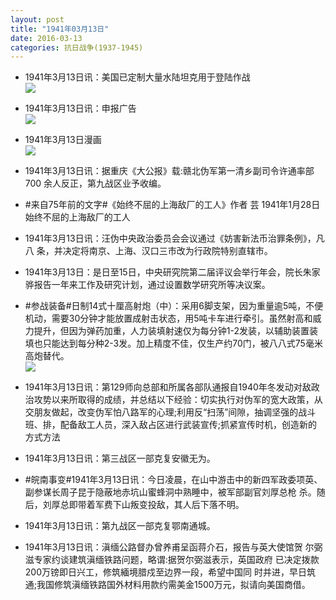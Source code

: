 ```yaml
---
layout: post
title: "1941年03月13日"
date: 2016-03-13
categories: 抗日战争(1937-1945)
---
```


<meta name="referrer" content="no-referrer" />

- 1941年3月13日讯：美国已定制大量水陆坦克用于登陆作战 <br/><img src="https://ww4.sinaimg.cn/large/aca367d8jw1f1vl5fre0oj20hx07cmz1.jpg" />

- 1941年3月13日讯：申报广告 <br/><img src="https://ww4.sinaimg.cn/large/aca367d8jw1f1vjf64975j20km0hddjl.jpg" />

- 1941年3月13日漫画 <br/><img src="https://ww2.sinaimg.cn/large/aca367d8jw1f1vhmneb4wj20s40e576t.jpg" />

- 1941年3月13日讯：据重庆《大公报》载:赣北伪军第一清乡副司令许通率部700 余人反正，第九战区业予收编。 

- #来自75年前的文字#《始终不屈的上海敌厂的工人》作者 芸 1941年1月28日 始终不屈的上海敌厂的工人 

- 1941年3月13日讯：汪伪中央政治委员会会议通过《妨害新法币治罪条例》，凡八 条，并决定将南京、上海、汉口三市改为行政院特别直辖市。 

- 1941年3月13日：是日至15日，中央研究院第二届评议会举行年会，院长朱家 骅报告一年来工作及研究计划，通过设置数学研究所等决议案。 

- #参战装备#日制14式十厘高射炮（中）：采用6脚支架，因为重量逾5吨，不便机动，需要30分钟才能放置成射击状态，用5吨卡车进行牵引。虽然射高和威力提升，但因为弹药加重，人力装填射速仅为每分钟1-2发装，以辅助装置装填也只能达到每分种2-3发。加上精度不佳，仅生产约70门，被八八式75毫米高炮替代。 <br/><img src="https://ww3.sinaimg.cn/large/aca367d8jw1f1v09ipn5xj208n0gitaa.jpg" />

- 1941年3月13日讯：第129师向总部和所属各部队通报自1940年冬发动对敌政治攻势以来所取得的成绩，并总结以下经验：切实执行对伪军的宽大政策，从交朋友做起，改变伪军怕八路军的心理;利用反“扫荡”间隙，抽调坚强的战斗班、排，配备敌工人员，深入敌占区进行武装宣传;抓紧宣传时机，创造新的方式方法 

- 1941年3月13日讯：第三战区一部克复安徽无为。 

- #皖南事变#1941年3月13日讯：今日凌晨，在山中游击中的新四军政委项英、副参谋长周子昆于隐蔽地赤坑山蜜蜂洞中熟睡中，被军部副官刘厚总枪 杀。随后，刘厚总即带着军费下山叛变投敌，其人后下落不明。 

- 1941年3月13日讯：第九战区一部克复鄂南通城。 

- 1941年3月13日讯：滇缅公路督办曾养甫呈函蒋介石，报告与英大使馆贺 尔弼滋专家约谈建筑滇缅铁路问题，略谓:据贺尔弼滋表示，英国政府 已决定拨款200万镑即日兴工，修筑緬境腊戍至边界一段，希望中国同 时并进，早日筑通;我国修筑滇缅铁路国外材料用款约需美金1500万元，拟请向美国商借。 

